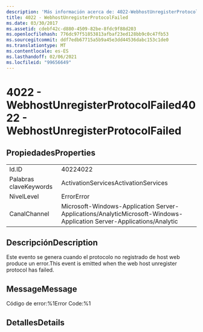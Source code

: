 ```yaml
---
description: 'Más información acerca de: 4022-WebhostUnregisterProtocolFailed'
title: 4022 - WebhostUnregisterProtocolFailed
ms.date: 03/30/2017
ms.assetid: cdebf42c-d880-4509-82be-8fdc9f88d203
ms.openlocfilehash: 776dc97f51853813afbaf23ed128bb9c0c47fb53
ms.sourcegitcommit: ddf7edb67715a5b9a45e3dd44536dabc153c1de0
ms.translationtype: MT
ms.contentlocale: es-ES
ms.lasthandoff: 02/06/2021
ms.locfileid: "99656649"
---
```

# <a name="4022---webhostunregisterprotocolfailed"></a><span data-ttu-id="2c941-103">4022 - WebhostUnregisterProtocolFailed</span><span class="sxs-lookup"><span data-stu-id="2c941-103">4022 - WebhostUnregisterProtocolFailed</span></span>

## <a name="properties"></a><span data-ttu-id="2c941-104">Propiedades</span><span class="sxs-lookup"><span data-stu-id="2c941-104">Properties</span></span>  
  
|||  
|-|-|  
|<span data-ttu-id="2c941-105">Id.</span><span class="sxs-lookup"><span data-stu-id="2c941-105">ID</span></span>|<span data-ttu-id="2c941-106">4022</span><span class="sxs-lookup"><span data-stu-id="2c941-106">4022</span></span>|  
|<span data-ttu-id="2c941-107">Palabras clave</span><span class="sxs-lookup"><span data-stu-id="2c941-107">Keywords</span></span>|<span data-ttu-id="2c941-108">ActivationServices</span><span class="sxs-lookup"><span data-stu-id="2c941-108">ActivationServices</span></span>|  
|<span data-ttu-id="2c941-109">Nivel</span><span class="sxs-lookup"><span data-stu-id="2c941-109">Level</span></span>|<span data-ttu-id="2c941-110">Error</span><span class="sxs-lookup"><span data-stu-id="2c941-110">Error</span></span>|  
|<span data-ttu-id="2c941-111">Canal</span><span class="sxs-lookup"><span data-stu-id="2c941-111">Channel</span></span>|<span data-ttu-id="2c941-112">Microsoft-Windows-Application Server-Applications/Analytic</span><span class="sxs-lookup"><span data-stu-id="2c941-112">Microsoft-Windows-Application Server-Applications/Analytic</span></span>|  
  
## <a name="description"></a><span data-ttu-id="2c941-113">Descripción</span><span class="sxs-lookup"><span data-stu-id="2c941-113">Description</span></span>  

 <span data-ttu-id="2c941-114">Este evento se genera cuando el protocolo no registrado de host web produce un error.</span><span class="sxs-lookup"><span data-stu-id="2c941-114">This event is emitted when the web host unregister protocol has failed.</span></span>  
  
## <a name="message"></a><span data-ttu-id="2c941-115">Message</span><span class="sxs-lookup"><span data-stu-id="2c941-115">Message</span></span>  

 <span data-ttu-id="2c941-116">Código de error:%1</span><span class="sxs-lookup"><span data-stu-id="2c941-116">Error Code:%1</span></span>  
  
## <a name="details"></a><span data-ttu-id="2c941-117">Detalles</span><span class="sxs-lookup"><span data-stu-id="2c941-117">Details</span></span>
